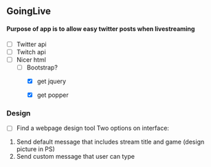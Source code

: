 ## GoingLive
#### Purpose of app is to allow easy twitter posts when livestreaming

* [ ] Twitter api
* [ ] Twitch api
* [ ] Nicer html
    * [ ] Bootstrap?
        * [x] get jquery
        * [x] get popper


### Design
* [ ] Find a webpage design tool
Two options on interface:
1. Send default message that includes stream title and game (design picture in PS)
2. Send custom message that user can type